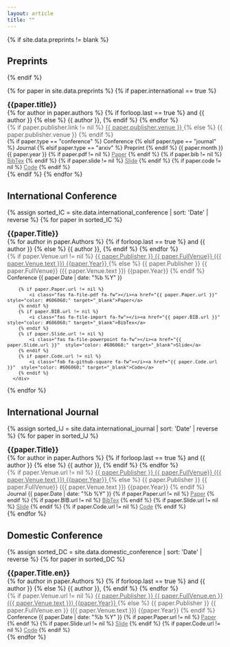 ```yaml
---
layout: article
title: ""
---
```


{% if site.data.preprints != blank %}
## Preprints
{% endif %}

{% for paper in site.data.preprints %}
    {% if paper.international == true %}
<div class="grid">
  <div class="cell cell--auto">
	  <div style="font-size: 1.2em; font-weight: bolder;">{{paper.title}}</div>
	  <div style="font-size: 1em;">
        {% for author in paper.authors %}
            {% if forloop.last == true %}
                and {{ author }}
            {% else %}
                {{ author }},
            {% endif %}
        {% endfor %}
	  </div>
	  <div style="color: #606060; font-size: 1em;">
        {% if paper.publisher.link != nil %}
        <a href="{{ paper.publisher.link }}" style="color: #606060;" target="_blank">
            {{ paper.publisher.venue }}
        </a>
        {% else %}
            {{ paper.publisher.venue }}
        {% endif %}
	  </div>
	  <div style="font-size: 0.9em;">
        {% if paper.type == "conference" %}
            <a class="button button--info button--rounded button--sm">Conference</a>
        {% elsif paper.type == "journal" %}
            <a class="button button--primary button--rounded button--sm">Journal</a>
        {% elsif paper.type == "arxiv" %}
            <a class="button button--success button--rounded button--sm">Preprint</a>
        {% endif %}
        <i class="far fa-calendar-alt fa-fw"></i> {{ paper.month }} {{ paper.year }}
        {% if paper.pdf != nil %}
            <i class="fas fa-file-pdf fa-fw"></i><a href="{{ paper.pdf }}" style="color: #606060;" target="_blank">Paper</a>
        {% endif %}
        {% if paper.bib != nil %}
            <i class="fas fa-file-import fa-fw"></i><a href="{{ paper.bib }}"  style="color: #606060;" target="_blank">BibTex</a>
        {% endif %}
        {% if paper.slide != nil %}
            <i class="fas fa-file-powerpoint fa-fw"></i><a href="{{ paper.slide }}"  style="color: #606060;" target="_blank">Slide</a>
        {% endif %}
        {% if paper.code != nil %}
            <i class="fab fa-github-square fa-fw"></i><a href="{{ paper.code }}"  style="color: #606060;" target="_blank">Code</a>
        {% endif %}
	  </div>
  </div>
  <!--
  <div class="cell cell--shirink">
    {% if paper.type == "conference" %}
        <a class="button button--info button--rounded button--sm">Conference</a>
    {% elsif paper.type == "journal" %}
        <a class="button button--primary button--rounded button--sm">Journal</a>
    {% endif %}
  </div>
  -->
</div>

<div class="m-3"></div>
    {% endif %}
{% endfor %}


## International Conference

{% assign sorted_IC = site.data.international_conference | sort: 'Date' | reverse %}
{% for paper in sorted_IC %}
<div class="grid">
  <div class="cell cell--auto">
	  <div style="font-size: 1.2em; font-weight: bolder;">{{paper.Title}}</div>
	  <div style="font-size: 1em;">
        {% for author in paper.Authors %}
            {% if forloop.last == true %}
                and {{ author }}
            {% else %}
                {{ author }},
            {% endif %}
        {% endfor %}
	  </div>
	  <div style="color: #606060; font-size: 1em;">
        {% if paper.Venue.url != nil %}
        <a href="{{ paper.Venue.url }}" style="color: #606060;" target="_blank">
            {{ paper.Publisher }} {{ paper.FullVenue}} ({{ paper.Venue.text }}) {{paper.Year}}
        </a>
        {% else %}
            {{ paper.Publisher }} {{ paper.FullVenue}} ({{ paper.Venue.text }}) {{paper.Year}}
        {% endif %}
	  </div>
	  <div style="font-size: 0.9em;">
            <a class="button button--info button--rounded button--sm">Conference</a>
        <i class="far fa-calendar-alt fa-fw"></i> {{ paper.Date | date: "%b %Y" }}

        {% if paper.Paper.url != nil %}
            <i class="fas fa-file-pdf fa-fw"></i><a href="{{ paper.Paper.url }}" style="color: #606060;" target="_blank">Paper</a>
        {% endif %}
        {% if paper.BIB.url != nil %}
            <i class="fas fa-file-import fa-fw"></i><a href="{{ paper.BIB.url }}"  style="color: #606060;" target="_blank">BibTex</a>
        {% endif %}
        {% if paper.Slide.url != nil %}
            <i class="fas fa-file-powerpoint fa-fw"></i><a href="{{ paper.Slide.url }}"  style="color: #606060;" target="_blank">Slide</a>
        {% endif %}
        {% if paper.Code.url != nil %}
            <i class="fab fa-github-square fa-fw"></i><a href="{{ paper.Code.url }}"  style="color: #606060;" target="_blank">Code</a>
        {% endif %}
	  </div>
  </div>
  <!--
  <div class="cell cell--shirink">
    {% if paper.type == "conference" %}
        <a class="button button--info button--rounded button--sm">Conference</a>
    {% elsif paper.type == "journal" %}
        <a class="button button--primary button--rounded button--sm">Journal</a>
    {% endif %}
  </div>
  -->
</div>

<div class="m-3"></div>
{% endfor %}

## International Journal

{% assign sorted_IJ = site.data.international_journal | sort: 'Date' | reverse %}
{% for paper in sorted_IJ %}
<div class="grid">
  <div class="cell cell--auto">
	  <div style="font-size: 1.2em; font-weight: bolder;">{{paper.Title}}</div>
	  <div style="font-size: 1em;">
        {% for author in paper.Authors %}
            {% if forloop.last == true %}
                and {{ author }}
            {% else %}
                {{ author }},
            {% endif %}
        {% endfor %}
	  </div>
	  <div style="color: #606060; font-size: 1em;">
        {% if paper.Venue.url != nil %}
        <a href="{{ paper.Venue.url }}" style="color: #606060;" target="_blank">
            {{ paper.Publisher }} {{ paper.FullVenue}} ({{ paper.Venue.text }}) {{paper.Year}}
        </a>
        {% else %}
            {{ paper.Publisher }} {{ paper.FullVenue}} ({{ paper.Venue.text }}) {{paper.Year}}
        {% endif %}
	  </div>
	  <div style="font-size: 0.9em;">
            <a class="button button--primary button--rounded button--sm">Journal</a>
        <i class="far fa-calendar-alt fa-fw"></i> {{ paper.Date | date: "%b %Y" }}
        {% if paper.Paper.url != nil %}
            <i class="fas fa-file-pdf fa-fw"></i><a href="{{ paper.Paper.url }}" style="color: #606060;" target="_blank">Paper</a>
        {% endif %}
        {% if paper.BIB.url != nil %}
            <i class="fas fa-file-import fa-fw"></i><a href="{{ paper.BIB.url }}"  style="color: #606060;" target="_blank">BibTex</a>
        {% endif %}
        {% if paper.Slide.url != nil %}
            <i class="fas fa-file-powerpoint fa-fw"></i><a href="{{ paper.Slide.url }}"  style="color: #606060;" target="_blank">Slide</a>
        {% endif %}
        {% if paper.Code.url != nil %}
            <i class="fab fa-github-square fa-fw"></i><a href="{{ paper.Code.url }}"  style="color: #606060;" target="_blank">Code</a>
        {% endif %}
	  </div>
  </div>
  <!--
  <div class="cell cell--shirink">
    {% if paper.type == "conference" %}
        <a class="button button--info button--rounded button--sm">Conference</a>
    {% elsif paper.type == "journal" %}
        <a class="button button--primary button--rounded button--sm">Journal</a>
    {% endif %}
  </div>
  -->
</div>

<div class="m-3"></div>
{% endfor %}

## Domestic Conference

{% assign sorted_DC = site.data.domestic_conference | sort: 'Date' | reverse %}
{% for paper in sorted_DC %}
<div class="grid">
  <div class="cell cell--auto">
	  <div style="font-size: 1.2em; font-weight: bolder;">{{paper.Title.en}}</div>
	  <div style="font-size: 1em;">
        {% for author in paper.Authors %}
            {% if forloop.last == true %}
                and {{ author }}
            {% else %}
                {{ author }},
            {% endif %}
        {% endfor %}
	  </div>
	  <div style="color: #606060; font-size: 1em;">
        {% if paper.Venue.url != nil %}
        <a href="{{ paper.Venue.url }}" style="color: #606060;" target="_blank">
            {{ paper.Publisher }} {{ paper.FullVenue.en }} ({{ paper.Venue.text }}) {{paper.Year}}
        </a>
        {% else %}
            {{ paper.Publisher }} {{ paper.FullVenue.en }} ({{ paper.Venue.text }}) {{paper.Year}}
        {% endif %}
	  </div>
	  <div style="font-size: 0.9em;">
            <a class="button button--info button--rounded button--sm">Conference</a>
        <i class="far fa-calendar-alt fa-fw"></i> {{ paper.Date | date: "%b %Y" }}
        {% if paper.Paper.url != nil %}
            <i class="fas fa-file-pdf fa-fw"></i><a href="{{ paper.Paper.url }}" style="color: #606060;" target="_blank">Paper</a>
        {% endif %}
        <!-- {% if paper.bib != nil %}
            <i class="fas fa-file-import fa-fw"></i><a href="{{ paper.bib }}"  style="color: #606060;" target="_blank">BibTex</a>
        {% endif %} -->
        {% if paper.Slide.url != nil %}
            <i class="fas fa-file-powerpoint fa-fw"></i><a href="{{ paper.Slide.url }}"  style="color: #606060;" target="_blank">Slide</a>
        {% endif %}
        {% if paper.Code.url != nil %}
            <i class="fab fa-github-square fa-fw"></i><a href="{{ paper.Code.url }}"  style="color: #606060;" target="_blank">Code</a>
        {% endif %}
	  </div>
  </div>
  <!--
  <div class="cell cell--shirink">
    {% if paper.type == "conference" %}
        <a class="button button--info button--rounded button--sm">Conference</a>
    {% elsif paper.type == "journal" %}
        <a class="button button--primary button--rounded button--sm">Journal</a>
    {% endif %}
  </div>
  -->
</div>

<div class="m-3"></div>
{% endfor %}


<!--
## Domestic Publications


## Patents
-->
